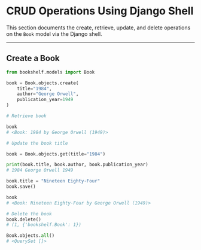 # CRUD Operations Using Django Shell

This section documents the create, retrieve, update, and delete operations on the `Book` model via the Django shell.

---

## Create a Book

```python
from bookshelf.models import Book

book = Book.objects.create(
    title="1984",
    author="George Orwell",
    publication_year=1949
)

# Retrieve book

book
# <Book: 1984 by George Orwell (1949)>

# Update the book title

book = Book.objects.get(title="1984")

print(book.title, book.author, book.publication_year)
# 1984 George Orwell 1949

book.title = "Nineteen Eighty-Four"
book.save()

book
# <Book: Nineteen Eighty-Four by George Orwell (1949)>

# Delete the book
book.delete()
# (1, {'bookshelf.Book': 1})

Book.objects.all()
# <QuerySet []>

